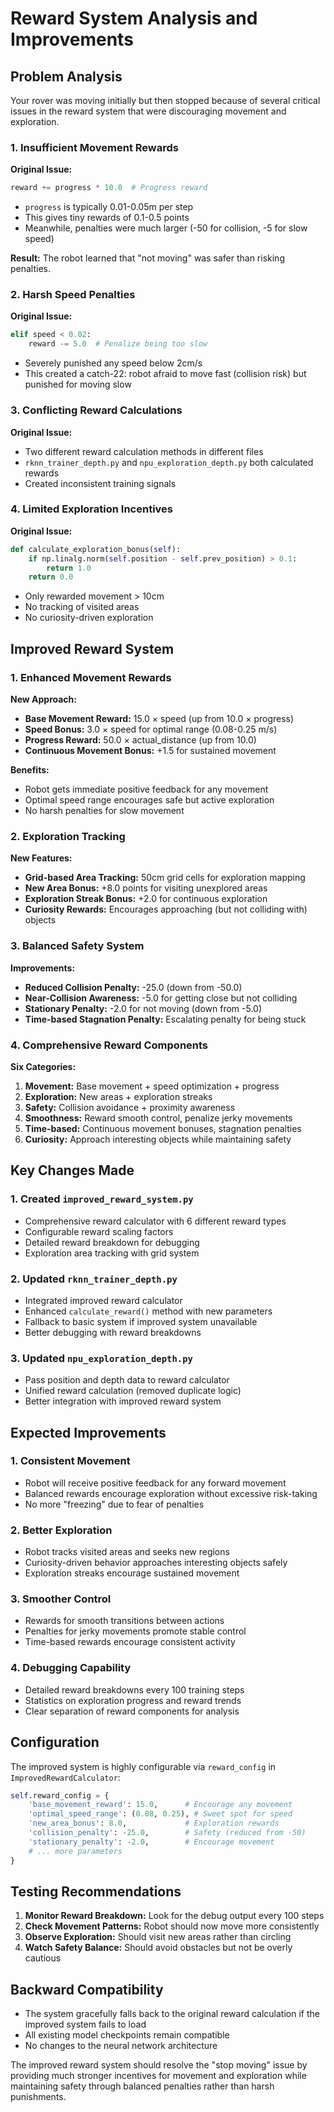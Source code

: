 # Reward System Analysis and Improvements

## Problem Analysis

Your rover was moving initially but then stopped because of several critical issues in the reward system that were discouraging movement and exploration.

### 1. **Insufficient Movement Rewards**

**Original Issue:**
```python
reward += progress * 10.0  # Progress reward
```
- `progress` is typically 0.01-0.05m per step
- This gives tiny rewards of 0.1-0.5 points
- Meanwhile, penalties were much larger (-50 for collision, -5 for slow speed)

**Result:** The robot learned that "not moving" was safer than risking penalties.

### 2. **Harsh Speed Penalties**

**Original Issue:**
```python
elif speed < 0.02:
    reward -= 5.0  # Penalize being too slow
```
- Severely punished any speed below 2cm/s
- This created a catch-22: robot afraid to move fast (collision risk) but punished for moving slow

### 3. **Conflicting Reward Calculations**

**Original Issue:**
- Two different reward calculation methods in different files
- `rknn_trainer_depth.py` and `npu_exploration_depth.py` both calculated rewards
- Created inconsistent training signals

### 4. **Limited Exploration Incentives**

**Original Issue:**
```python
def calculate_exploration_bonus(self):
    if np.linalg.norm(self.position - self.prev_position) > 0.1:
        return 1.0
    return 0.0
```
- Only rewarded movement > 10cm
- No tracking of visited areas
- No curiosity-driven exploration

## Improved Reward System

### 1. **Enhanced Movement Rewards**

**New Approach:**
- **Base Movement Reward:** 15.0 × speed (up from 10.0 × progress)
- **Speed Bonus:** 3.0 × speed for optimal range (0.08-0.25 m/s)
- **Progress Reward:** 50.0 × actual_distance (up from 10.0)
- **Continuous Movement Bonus:** +1.5 for sustained movement

**Benefits:**
- Robot gets immediate positive feedback for any movement
- Optimal speed range encourages safe but active exploration
- No harsh penalties for slow movement

### 2. **Exploration Tracking**

**New Features:**
- **Grid-based Area Tracking:** 50cm grid cells for exploration mapping
- **New Area Bonus:** +8.0 points for visiting unexplored areas
- **Exploration Streak Bonus:** +2.0 for continuous exploration
- **Curiosity Rewards:** Encourages approaching (but not colliding with) objects

### 3. **Balanced Safety System**

**Improvements:**
- **Reduced Collision Penalty:** -25.0 (down from -50.0)
- **Near-Collision Awareness:** -5.0 for getting close but not colliding
- **Stationary Penalty:** -2.0 for not moving (down from -5.0)
- **Time-based Stagnation Penalty:** Escalating penalty for being stuck

### 4. **Comprehensive Reward Components**

**Six Categories:**
1. **Movement:** Base movement + speed optimization + progress
2. **Exploration:** New areas + exploration streaks
3. **Safety:** Collision avoidance + proximity awareness
4. **Smoothness:** Reward smooth control, penalize jerky movements
5. **Time-based:** Continuous movement bonuses, stagnation penalties
6. **Curiosity:** Approach interesting objects while maintaining safety

## Key Changes Made

### 1. **Created `improved_reward_system.py`**
- Comprehensive reward calculator with 6 different reward types
- Configurable reward scaling factors
- Detailed reward breakdown for debugging
- Exploration area tracking with grid system

### 2. **Updated `rknn_trainer_depth.py`**
- Integrated improved reward calculator
- Enhanced `calculate_reward()` method with new parameters
- Fallback to basic system if improved system unavailable
- Better debugging with reward breakdowns

### 3. **Updated `npu_exploration_depth.py`**
- Pass position and depth data to reward calculator
- Unified reward calculation (removed duplicate logic)
- Better integration with improved reward system

## Expected Improvements

### 1. **Consistent Movement**
- Robot will receive positive feedback for any forward movement
- Balanced rewards encourage exploration without excessive risk-taking
- No more "freezing" due to fear of penalties

### 2. **Better Exploration**
- Robot tracks visited areas and seeks new regions
- Curiosity-driven behavior approaches interesting objects safely
- Exploration streaks encourage sustained movement

### 3. **Smoother Control**
- Rewards for smooth transitions between actions
- Penalties for jerky movements promote stable control
- Time-based rewards encourage consistent activity

### 4. **Debugging Capability**
- Detailed reward breakdowns every 100 training steps
- Statistics on exploration progress and reward trends
- Clear separation of reward components for analysis

## Configuration

The improved system is highly configurable via `reward_config` in `ImprovedRewardCalculator`:

```python
self.reward_config = {
    'base_movement_reward': 15.0,      # Encourage any movement
    'optimal_speed_range': (0.08, 0.25), # Sweet spot for speed
    'new_area_bonus': 8.0,             # Exploration rewards
    'collision_penalty': -25.0,        # Safety (reduced from -50)
    'stationary_penalty': -2.0,        # Encourage movement
    # ... more parameters
}
```

## Testing Recommendations

1. **Monitor Reward Breakdown:** Look for the debug output every 100 steps
2. **Check Movement Patterns:** Robot should now move more consistently
3. **Observe Exploration:** Should visit new areas rather than circling
4. **Watch Safety Balance:** Should avoid obstacles but not be overly cautious

## Backward Compatibility

- The system gracefully falls back to the original reward calculation if the improved system fails to load
- All existing model checkpoints remain compatible
- No changes to the neural network architecture

The improved reward system should resolve the "stop moving" issue by providing much stronger incentives for movement and exploration while maintaining safety through balanced penalties rather than harsh punishments.
